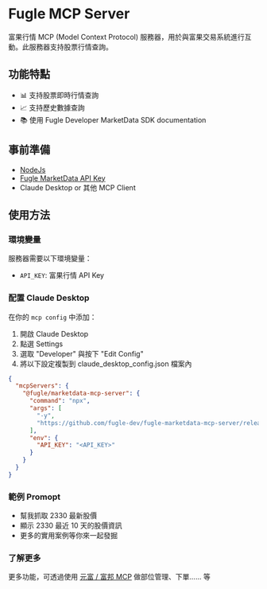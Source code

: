 # Fugle MCP Server

富果行情 MCP (Model Context Protocol) 服務器，用於與富果交易系統進行互動。此服務器支持股票行情查詢。

## 功能特點

- 📊 支持股票即時行情查詢
- 📈 支持歷史數據查詢
- 📚 使用 Fugle Developer MarketData SDK documentation

## 事前準備

- [NodeJs](https://nodejs.org/zh-tw)
- [Fugle MarketData API Key](https://developer.fugle.tw/docs/key)
- Claude Desktop or 其他 MCP Client

## 使用方法

### 環境變量

服務器需要以下環境變量：

- `API_KEY`: 富果行情 API Key

###  配置 Claude Desktop 

在你的 `mcp config` 中添加：

1. 開啟 Claude Desktop
2. 點選 Settings
3. 選取 "Developer" 與按下 "Edit Config"
4. 將以下設定複製到 claude_desktop_config.json 檔案內

```json
{
  "mcpServers": {
    "@fugle/marketdata-mcp-server": {
      "command": "npx",
      "args": [
        "-y",
        "https://github.com/fugle-dev/fugle-marketdata-mcp-server/releases/download/v0.0.1/fugle-marketdata-mcp-server-0.0.1.tgz"
      ],
      "env": {
        "API_KEY": "<API_KEY>"
      }
    }
  }
}
```

### 範例 Promopt

- 幫我抓取 2330 最新股價
- 顯示 2330 最近 10 天的股價資訊
- 更多的實用案例等你來一起發掘

### 了解更多

更多功能，可透過使用 [元富 / 富邦 MCP](https://github.com/fugle-dev/fugle-mcp-server/tree/main) 做部位管理、下單...... 等  
